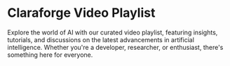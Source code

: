# Claraforge Video Playlist

Explore the world of AI with our curated video playlist, featuring insights, tutorials, and discussions on the latest advancements in artificial intelligence. Whether you're a developer, researcher, or enthusiast, there's something here for everyone.
